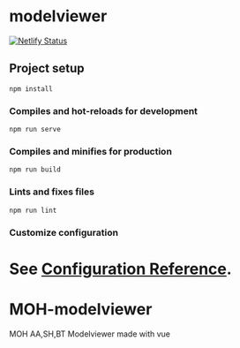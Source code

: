 # modelviewer

[![Netlify Status](https://api.netlify.com/api/v1/badges/dd635388-559f-4543-b4b3-c7dc71fa1f9d/deploy-status)](https://app.netlify.com/sites/mohmodelviewer/deploys)

## Project setup
```
npm install
```

### Compiles and hot-reloads for development
```
npm run serve
```

### Compiles and minifies for production
```
npm run build
```

### Lints and fixes files
```
npm run lint
```

### Customize configuration
See [Configuration Reference](https://cli.vuejs.org/config/).
=======
# MOH-modelviewer

MOH AA,SH,BT Modelviewer made with vue
